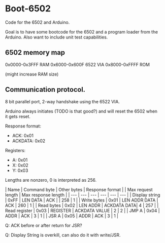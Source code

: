 # Boot-6502

Code for the 6502 and Arduino.

Goal is to have some bootcode for the 6502 and a program loader from the Arduino.
Also want to include unit test capabilities.

## 6502 memory map
0x0000-0x3FFF RAM
0x6000-0x600F 6522 VIA
0x8000-0xFFFF ROM

(might increase RAM size)

## Communication protocol.

8 bit parallel port, 2-way handshake using the 6522 VIA.

Arduino always initiates (TODO is that good?) and will reset the 6502 when it gets reset.

Response format:
* ACK: 0x01
* ACKDATA: 0x02

Registers:
* A: 0x01
* X: 0x02
* Y: 0x03

Lengths are nonzero, 0 is interpreted as 256.

| Name | Command byte | Other bytes | Response format | | Max request length | Max response length |
| --- | --- | --- | --- | --- | --- |
| Display string | 0xFF | LEN DATA | ACK | | 258 | 1 |
| Write bytes | 0x01 | LEN ADDR DATA | ACK | 260 | 1 |
| Read bytes | 0x02 | LEN ADDR | ACKDATA DATA| 4 | 257 |
| Read register | 0x03 | REGISTER | ACKDATA VALUE | 2 | 2 |
| JMP A | 0x04 | ADDR | ACK | 3 | 1 |
| JSR A | 0x05 | ADDR | ACK | 3 | 1 |

Q: ACK before or after return for JSR?

Q: Display String is overkill, can also do it with write/JSR.
